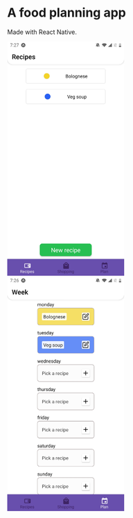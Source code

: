# A food planning app

Made with React Native.
<p float="left">
<img src="https://github.com/Simontaga/Food-Planner/blob/main/Screen1.jpg" width="270" height="540">
<img src="https://github.com/Simontaga/Food-Planner/blob/main/Screen2.jpg" width="270" height="540">
</p>
